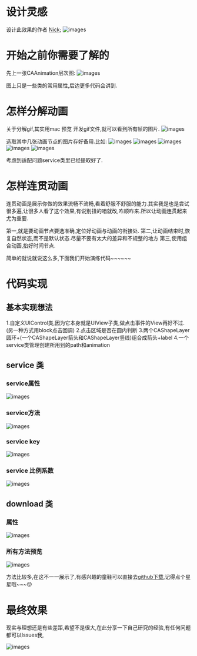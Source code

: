 
# 设计灵感
设计此效果的作者 [Nick](https://material.uplabs.com/nickbuturisvili);
![images](https://raw.githubusercontent.com/Josin22/JSDownloadView/master/JSDownloadView/Source/download.gif)


# 开始之前你需要了解的
先上一张CAAnimation层次图:
![images](https://raw.githubusercontent.com/Josin22/JSDownloadView/master/JSDownloadView/Source/caanimation.png)

图上只是一些类的常用属性,后边更多代码会讲到.

# 怎样分解动画

关于分解gif,其实用mac 预览 开发gif文件,就可以看到所有帧的图片.
![images](https://raw.githubusercontent.com/Josin22/JSDownloadView/master/JSDownloadView/Source/fenjie_download.png)

选取其中几张动画节点的图片存好备用.比如:
![images](https://raw.githubusercontent.com/Josin22/JSDownloadView/master/JSDownloadView/Source/download1.png)
![images](https://raw.githubusercontent.com/Josin22/JSDownloadView/master/JSDownloadView/Source/download2.png)
![images](https://raw.githubusercontent.com/Josin22/JSDownloadView/master/JSDownloadView/Source/download3.png)
![images](https://raw.githubusercontent.com/Josin22/JSDownloadView/master/JSDownloadView/Source/download4.png)
![images](https://raw.githubusercontent.com/Josin22/JSDownloadView/master/JSDownloadView/Source/download5.png)

考虑到适配问题service类里已经提取好了.

# 怎样连贯动画

连贯动画是展示你做的效果流畅不流畅,看着舒服不舒服的能力.其实我是也是尝试很多遍,让很多人看了这个效果,有说别扭的咱就改,咋顺咋来.所以让动画连贯起来尤为重要.

第一,就是要动画节点要选准确,定位好动画与动画的衔接处.
第二,让动画结束时,恢复自然状态,而不是默认状态.尽量不要有太大的差异和不规整的地方
第三,使用组合动画,掐好时间节点.

简单的就说就说这么多,下面我们开始演练代码~~~~~~

# 代码实现 

## 基本实现想法
1.自定义UIControl类,因为它本身就是UIView子类,做点击事件的View再好不过.(另一种方式用block点击回调)
2.点击区域是否在圆内判断
3.两个CAShapeLayer圆环+(一个CAShapeLayer箭头和CAShapeLayer竖线)组合成箭头+label
4.一个service类管理创建所用到的path和animation


## service 类
### service属性
![images](https://raw.githubusercontent.com/Josin22/JSDownloadView/master/JSDownloadView/Source/service_shuxing.png)
### service方法
![images](https://raw.githubusercontent.com/Josin22/JSDownloadView/master/JSDownloadView/Source/service_method.png)
### service key
![images](https://raw.githubusercontent.com/Josin22/JSDownloadView/master/JSDownloadView/Source/service_m_1.png)
### service 比例系数
![images](https://raw.githubusercontent.com/Josin22/JSDownloadView/master/JSDownloadView/Source/service_m_2.png)

## download 类
### 属性
![images](https://raw.githubusercontent.com/Josin22/JSDownloadView/master/JSDownloadView/Source/download_h.png)
### 所有方法预览
![images](https://raw.githubusercontent.com/Josin22/JSDownloadView/master/JSDownloadView/Source/download_all.png)

方法比较多,在这不一一展示了,有感兴趣的童鞋可以直接去[github下载](https://github.com/Josin22/JSDownloadView),记得点个星星哦~~~😜


# 最终效果

现实与理想还是有些差距,希望不是很大,在此分享一下自己研究的经验,有任何问题都可以Issues我,

![images](https://raw.githubusercontent.com/Josin22/JSDownloadView/master/JSDownloadView/Source/download_animation.gif)



# 